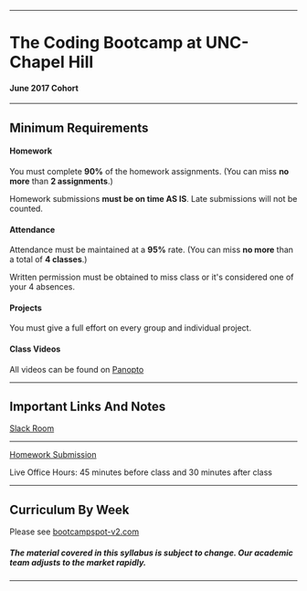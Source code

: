 -----------------------------------------
# The Coding Bootcamp at UNC-Chapel Hill

#### June 2017 Cohort


-----------------------------------------


## Minimum Requirements


#### Homework


You must complete **90%** of the homework assignments. (You can miss **no more** than **2 assignments**.)


Homework submissions **must be on time AS IS**. Late submissions will not be counted.


#### Attendance


Attendance must be maintained at a **95%** rate. (You can miss **no more** than a total of **4 classes**.)


Written permission must be obtained to miss class or it's considered one of your 4 absences.


#### Projects


You must give a full effort on every group and individual project.


#### Class Videos

All videos can be found on [Panopto](https://codingbootcamp.hosted.panopto.com/Panopto/Pages/Sessions/List.aspx#folderID=%22300e5b55-53fe-41e7-8af2-f7d6a8422f30%22&folderSets=%22all%22)

-----------------------------------------


## Important Links And Notes


[Slack Room](https://unc-raleigh-jun17.slack.com/messages/C5N3XAQN7/)

-----------------------------------------


[Homework Submission](http://bootcampspot-v2.com)


Live Office Hours: 45 minutes before class and 30 minutes after class


-----------------------------------------
## Curriculum By Week

Please see [bootcampspot-v2.com](http://bootcampspot-v2.com)

##### The material covered in this syllabus is subject to change. Our academic team adjusts to the market rapidly.

----------
